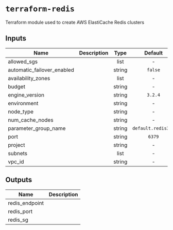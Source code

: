 # `terraform-redis`

Terraform module used to create AWS ElastiCache Redis clusters

## Inputs

| Name | Description | Type | Default | Required |
|------|-------------|:----:|:-----:|:-----:|
| allowed_sgs |  | list | - | yes |
| automatic_failover_enabled |  | string | `false` | no |
| availability_zones |  | list | - | yes |
| budget |  | string | - | yes |
| engine_version |  | string | `3.2.4` | no |
| environment |  | string | - | yes |
| node_type |  | string | - | yes |
| num_cache_nodes |  | string | - | yes |
| parameter_group_name |  | string | `default.redis3.2` | no |
| port |  | string | `6379` | no |
| project |  | string | - | yes |
| subnets |  | list | - | yes |
| vpc_id |  | string | - | yes |

## Outputs

| Name | Description |
|------|-------------|
| redis_endpoint |  |
| redis_port |  |
| redis_sg |  |
